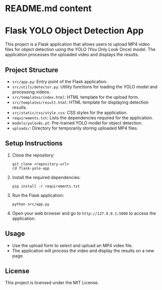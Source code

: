 # README.md content

# Flask YOLO Object Detection App

This project is a Flask application that allows users to upload MP4 video files for object detection using the YOLO (You Only Look Once) model. The application processes the uploaded video and displays the results.

## Project Structure

- `src/app.py`: Entry point of the Flask application.
- `src/utils/detector.py`: Utility functions for loading the YOLO model and processing videos.
- `src/templates/index.html`: HTML template for the upload form.
- `src/templates/result.html`: HTML template for displaying detection results.
- `src/static/css/style.css`: CSS styles for the application.
- `requirements.txt`: Lists the dependencies required for the application.
- `models/yolov8s.pt`: Pre-trained YOLO model for object detection.
- `uploads/`: Directory for temporarily storing uploaded MP4 files.

## Setup Instructions

1. Clone the repository:
   ```
   git clone <repository-url>
   cd flask-yolo-app
   ```

2. Install the required dependencies:
   ```
   pip install -r requirements.txt
   ```

3. Run the Flask application:
   ```
   python src/app.py
   ```

4. Open your web browser and go to `http://127.0.0.1:5000` to access the application.

## Usage

- Use the upload form to select and upload an MP4 video file.
- The application will process the video and display the results on a new page.

## License

This project is licensed under the MIT License.